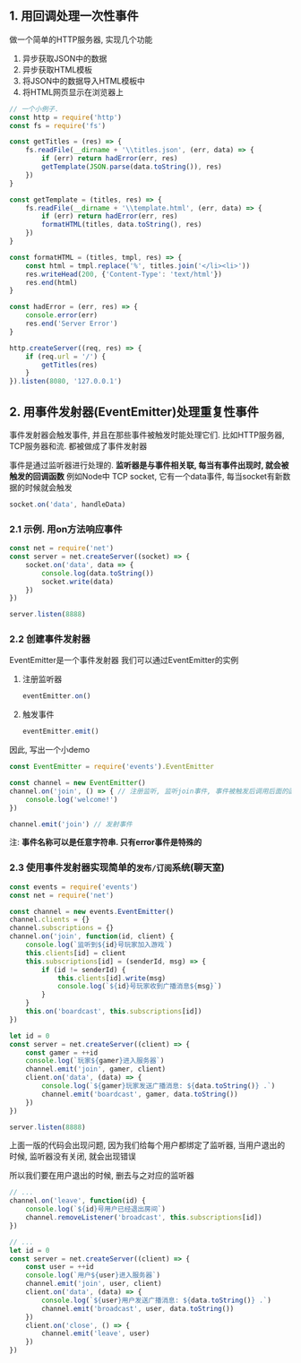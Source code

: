 ## 1. 用回调处理一次性事件

做一个简单的HTTP服务器, 实现几个功能
1. 异步获取JSON中的数据
2. 异步获取HTML模板
3. 将JSON中的数据导入HTML模板中
4. 将HTML网页显示在浏览器上

```js
// 一个小例子. 
const http = require('http')
const fs = require('fs')

const getTitles = (res) => {
    fs.readFile(__dirname + '\\titles.json', (err, data) => {
        if (err) return hadError(err, res)
        getTemplate(JSON.parse(data.toString()), res)
    })
}

const getTemplate = (titles, res) => {
    fs.readFile(__dirname + '\\template.html', (err, data) => {
        if (err) return hadError(err, res)
        formatHTML(titles, data.toString(), res)
    })
}

const formatHTML = (titles, tmpl, res) => {
    const html = tmpl.replace('%', titles.join('</li><li>'))
    res.writeHead(200, {'Content-Type': 'text/html'})
    res.end(html)
}

const hadError = (err, res) => {
    console.error(err)
    res.end('Server Error')
}

http.createServer((req, res) => {
    if (req.url = '/') {
        getTitles(res)
    }
}).listen(8080, '127.0.0.1')
```

## 2. 用事件发射器(EventEmitter)处理重复性事件

事件发射器会触发事件, 并且在那些事件被触发时能处理它们.
比如HTTP服务器, TCP服务器和流. 都被做成了事件发射器

事件是通过监听器进行处理的.
**监听器是与事件相关联, 每当有事件出现时, 就会被触发的回调函数**
例如Node中 TCP socket, 它有一个data事件, 每当socket有新数据的时候就会触发
```js
socket.on('data', handleData)
```
### 2.1 示例. 用on方法响应事件
```js
const net = require('net')
const server = net.createServer((socket) => {
    socket.on('data', data => {
        console.log(data.toString())
        socket.write(data)
    })
})

server.listen(8888)
```

### 2.2 创建事件发射器
EventEmitter是一个事件发射器
我们可以通过EventEmitter的实例
1. 注册监听器
   ```js
   eventEmitter.on()
   ```
2. 触发事件
    ```js
    eventEmitter.emit()
    ```
因此, 写出一个小demo
```js
const EventEmitter = require('events').EventEmitter

const channel = new EventEmitter()
channel.on('join', () => { // 注册监听, 监听join事件, 事件被触发后调用后面的函数
    console.log('welcome!')
})

channel.emit('join') // 发射事件
```

注: **事件名称可以是任意字符串. 只有error事件是特殊的**

### 2.3 使用事件发射器实现简单的`发布/订阅`系统(聊天室)

```js
const events = require('events')
const net = require('net')

const channel = new events.EventEmitter()
channel.clients = {}
channel.subscriptions = {}
channel.on('join', function(id, client) {
    console.log(`监听到${id}号玩家加入游戏`)
    this.clients[id] = client
    this.subscriptions[id] = (senderId, msg) => {
        if (id != senderId) {
            this.clients[id].write(msg)
            console.log(`${id}号玩家收到广播消息${msg}`)
        }
    }
    this.on('boardcast', this.subscriptions[id])
})

let id = 0
const server = net.createServer((client) => {
    const gamer = ++id
    console.log(`玩家${gamer}进入服务器`)
    channel.emit('join', gamer, client)
    client.on('data', (data) => {
        console.log(`${gamer}玩家发送广播消息: ${data.toString()} .`)
        channel.emit('boardcast', gamer, data.toString())
    })
})

server.listen(8888)
```
上面一版的代码会出现问题, 因为我们给每个用户都绑定了监听器, 当用户退出的时候, 监听器没有关闭, 就会出现错误

所以我们要在用户退出的时候, 删去与之对应的监听器
```js
// ...
channel.on('leave', function(id) {
    console.log(`${id}号用户已经退出房间`)
    channel.removeListener('broadcast', this.subscriptions[id])
})

// ...
let id = 0
const server = net.createServer((client) => {
    const user = ++id
    console.log(`用户${user}进入服务器`)
    channel.emit('join', user, client)
    client.on('data', (data) => {
        console.log(`${user}用户发送广播消息: ${data.toString()} .`)
        channel.emit('broadcast', user, data.toString())
    })
    client.on('close', () => {
        channel.emit('leave', user)
    })
})
```


